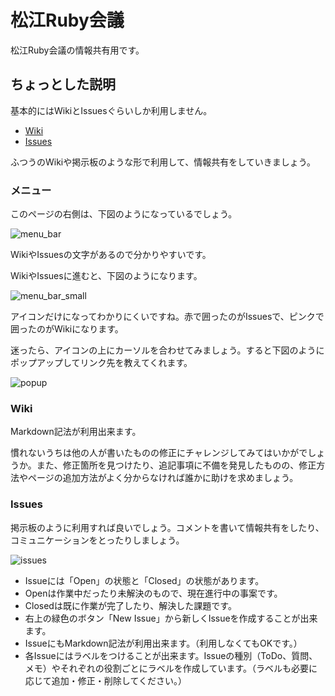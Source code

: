 # 松江Ruby会議

松江Ruby会議の情報共有用です。

## ちょっとした説明

基本的にはWikiとIssuesぐらいしか利用しません。

* [Wiki](https://github.com/matsuerb/matrk/wiki)
* [Issues](https://github.com/matsuerb/matrk/issues)

ふつうのWikiや掲示板のような形で利用して、情報共有をしていきましょう。

### メニュー

このページの右側は、下図のようになっているでしょう。

![menu_bar](image1.png)

WikiやIssuesの文字があるので分かりやすいです。


WikiやIssuesに進むと、下図のようになります。

![menu_bar_small](image2.png)

アイコンだけになってわかりにくいですね。赤で囲ったのがIssuesで、ピンクで囲ったのがWikiになります。

迷ったら、アイコンの上にカーソルを合わせてみましょう。すると下図のようにポップアップしてリンク先を教えてくれます。

![popup](image3.png)


### Wiki

Markdown記法が利用出来ます。

慣れないうちは他の人が書いたものの修正にチャレンジしてみてはいかがでしょうか。また、修正箇所を見つけたり、追記事項に不備を発見したものの、修正方法やページの追加方法がよく分からなければ誰かに助けを求めましょう。

### Issues

掲示板のように利用すれば良いでしょう。コメントを書いて情報共有をしたり、コミュニケーションをとったりしましょう。

![issues](image4.png)

* Issueには「Open」の状態と「Closed」の状態があります。
* Openは作業中だったり未解決のもので、現在進行中の事案です。
* Closedは既に作業が完了したり、解決した課題です。
* 右上の緑色のボタン「New Issue」から新しくIssueを作成することが出来ます。
* IssueにもMarkdown記法が利用出来ます。（利用しなくてもOKです。）
* 各Issueにはラベルをつけることが出来ます。Issueの種別（ToDo、質問、メモ）やそれぞれの役割ごとにラベルを作成しています。（ラベルも必要に応じて追加・修正・削除してください。）


